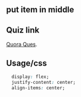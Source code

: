 
## put item in middle
## Quiz link
[Quora Ques](https://quera.org/problemset/68275/).

## Usage/css

```css
  display: flex;
  justify-content: center;
  align-items: center;
```

